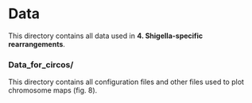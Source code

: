 # Data
This directory contains all data used in **4. Shigella-specific rearrangements**.

### Data_for_circos/
This directory contains all configuration files and other files used to plot chromosome maps (fig. 8).
